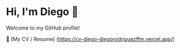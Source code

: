 # Hi, I'm Diego 👋

Welcome to my GitHub profile! 

📄 [My CV / Resume] (https://cv-diego-diegorodriguezffm.vercel.app/)  